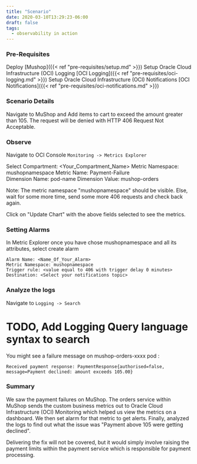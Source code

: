 ```yaml
---
title: "Scenario"
date: 2020-03-10T13:29:23-06:00
draft: false
tags:
  - observability in action
---
```


### Pre-Requisites

Deploy [Mushop]({{< ref "pre-requisites/setup.md" >}})
Setup Oracle Cloud Infrastructure (OCI) Logging [OCI Logging]({{< ref "pre-requisites/oci-logging.md" >}})
Setup Oracle Cloud Infrastructure (OCI) Notifications [OCI Notifications]({{< ref "pre-requisites/oci-notifications.md" >}})

### Scenario Details

Navigate to MuShop and Add items to cart to exceed the amount greater than 105.
The request will be denied with HTTP 406 Request Not Acceptable.

### Observe

Navigate to OCI Console ``Monitoring -> Metrics Explorer``

Select 
    Compartment: <Your_Compartment_Name>
    Metric Namespace: mushopnamespace
    Metric Name: Payment-Failure    
    Dimension Name: pod-name
    Dimension Value: mushop-orders

Note: The metric namespace "mushopnamespace" should be visible. Else, wait for some more time, send some more 406 requests and check back again.

Click on "Update Chart" with the above fields selected to see the metrics.

### Setting Alarms

In Metric Explorer once you have chose mushopnamespace and all its attributes, select create alarm

    Alarm Name: <Name_Of_Your_Alarm>
    Metric Namespace: mushopnamespace
    Trigger rule: <value equal to 406 with trigger delay 0 minutes>
    Destination: <Select your notifications topic>

### Analyze the logs

Navigate to  ```Logging -> Search```

# TODO, Add Logging Query language syntax to search

You might see a failure message on mushop-orders-xxxx pod :

```Received payment response: PaymentResponse{authorised=false, message=Payment declined: amount exceeds 105.00}```

### Summary

We saw the payment failures on MuShop. The orders service within MuShop sends the custom business metrics out to Oracle Cloud Infrastructure (OCI) Monitoring which helped us view the metrics on a dashboard. We then set alarm for that metric to get alerts. Finally, analyzed the logs to find out what the issue was "Payment above 105 were getting declined".

Delivering the fix will not be covered, but it would simply involve raising the payment limits within the payment service which is responsible for payment processing. 